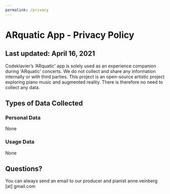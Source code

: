 ```yaml
---
permalink: /privacy
---
```


# ARquatic App - Privacy Policy

## Last updated: April 16, 2021

Codeklavier’s ‘ARquatic' app is solely used as an experience companion during 'ARquatic' concerts. We do not collect and share any information internally or with third parties.
This project is an open-source artistic project exploring piano music and augmented reality. There is therefore no need to collect any data.

## Types of Data Collected

### Personal Data
None

### Usage Data
None

## Questions?
You can always send an email to our producer and pianist anne.veinberg [at] gmail.com
